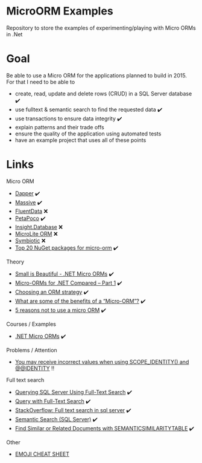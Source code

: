 MicroORM Examples
=================

Repository to store the examples of experimenting/playing with Micro ORMs in .Net

Goal
===
Be able to use a Micro ORM for the applications planned to build in 2015. For that I need to be able to 
* create, read, update and delete rows (CRUD) in a SQL Server database :heavy_check_mark:
* use fulltext & semantic search to find the requested data :heavy_check_mark:
* use transactions to ensure data integrity :heavy_check_mark:
* explain patterns and their trade offs
* ensure the quality of the application using automated tests
* have an example project that uses all of these points


Links
===
Micro ORM
* [Dapper](https://github.com/StackExchange/dapper-dot-net) :heavy_check_mark:
* [Massive](https://github.com/robconery/massive) :heavy_check_mark:
* [FluentData](http://fluentdata.codeplex.com/) :x:
* [PetaPoco](http://www.toptensoftware.com/petapoco/) :heavy_check_mark:
* [Insight.Database](https://github.com/jonwagner/Insight.Database)  :x:
* [MicroLite ORM](http://microliteorm.wordpress.com/) :x:
* [Symbiotic](http://www.nuget.org/packages/Symbiotic_x64/) :x:
* [Top 20 NuGet packages for micro-orm](http://nugetmusthaves.com/Tag/micro-orm) :heavy_check_mark:

Theory
* [Small is Beautiful - .NET Micro ORMs](http://www.diplo.co.uk/blog/2011/8/15/small-is-beautiful-net-micro-orms.aspx) :heavy_check_mark:
* [Micro-ORMs for .NET Compared – Part 1](http://andrewtwest.com/2012/08/19/micro-orms-for-net-compared-part-1/) :heavy_check_mark:
* [Choosing an ORM strategy](http://lostechies.com/jimmybogard/2012/07/20/choosing-an-orm-strategy/) :heavy_check_mark:
* [What are some of the benefits of a “Micro-ORM”?](http://programmers.stackexchange.com/questions/120457/what-are-some-of-the-benefits-of-a-micro-orm) :heavy_check_mark:
* [5 reasons not to use a micro ORM](http://www.mindscapehq.com/blog/index.php/2011/12/05/5-reasons-not-to-use-a-micro-orm/) :heavy_check_mark:

Courses / Examples
* [.NET Micro ORMs](http://www.pluralsight.com/courses/dotnet-micro-orms-introduction) :heavy_check_mark:

Problems / Attention
* [You may receive incorrect values when using SCOPE_IDENTITY() and @@IDENTITY](http://support.microsoft.com/kb/2019779) :bangbang:

Full text search
* [Querying SQL Server Using Full-Text Search](https://technet.microsoft.com/en-us/library/ms142559%28v=sql.105%29.aspx) :heavy_check_mark:
* [Query with Full-Text Search](https://msdn.microsoft.com/en-us/library/ms142583.aspx) :heavy_check_mark:
* [StackOverflow: Full text search in sql server](http://stackoverflow.com/questions/19857204/full-text-search-in-sql-server) :heavy_check_mark:
* [Semantic Search (SQL Server)](https://msdn.microsoft.com/en-us/library/gg492075.aspx) :heavy_check_mark:
* [Find Similar or Related Documents with SEMANTICSIMILARITYTABLE](https://msdn.microsoft.com/en-us/library/gg492062.aspx) :heavy_check_mark:


Other
* [EMOJI CHEAT SHEET](http://www.emoji-cheat-sheet.com/)

